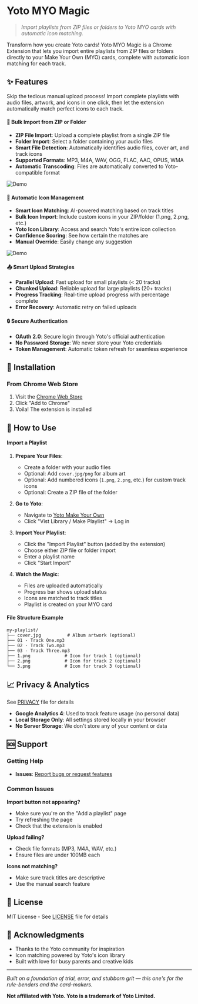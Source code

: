 # Yoto MYO Magic

> _Import playlists from ZIP files or folders to Yoto MYO cards with automatic icon matching._

Transform how you create Yoto cards! Yoto MYO Magic is a Chrome Extension that lets you import entire playlists from ZIP files or folders directly to your Make Your Own (MYO) cards, complete with automatic icon matching for each track.

## ✨ Features

Skip the tedious manual upload process! Import complete playlists with audio files, artwork, and icons in one click, then let the extension automatically match perfect icons to each track.

#### 📂 Bulk Import from ZIP or Folder
- **ZIP File Import**: Upload a complete playlist from a single ZIP file
- **Folder Import**: Select a folder containing your audio files
- **Smart File Detection**: Automatically identifies audio files, cover art, and track icons
- **Supported Formats**: MP3, M4A, WAV, OGG, FLAC, AAC, OPUS, WMA
- **Automatic Transcoding**: Files are automatically converted to Yoto-compatible format

![Demo](./demo/import-playlist-demo.gif)

#### 🐙 Automatic Icon Management
- **Smart Icon Matching**: AI-powered matching based on track titles
- **Bulk Icon Import**: Include custom icons in your ZIP/folder (1.png, 2.png, etc.)
- **Yoto Icon Library**: Access and search Yoto's entire icon collection
- **Confidence Scoring**: See how certain the matches are
- **Manual Override**: Easily change any suggestion

![Demo](./demo/icon-match-demo.gif)

#### 📤 Smart Upload Strategies
- **Parallel Upload**: Fast upload for small playlists (< 20 tracks)
- **Chunked Upload**: Reliable upload for large playlists (20+ tracks)
- **Progress Tracking**: Real-time upload progress with percentage complete
- **Error Recovery**: Automatic retry on failed uploads

#### 🔒 Secure Authentication
- **OAuth 2.0**: Secure login through Yoto's official authentication
- **No Password Storage**: We never store your Yoto credentials
- **Token Management**: Automatic token refresh for seamless experience

## 🚀 Installation

### From Chrome Web Store
1. Visit the [Chrome Web Store](https://chromewebstore.google.com/detail/iehnjhgdgfepcjlbfkpngibijmffcmpp?utm_source=item-share-cb)
2. Click "Add to Chrome"
3. Voila! The extension is installed

## 📖 How to Use

#### Import a Playlist

1. **Prepare Your Files**:
   - Create a folder with your audio files
   - Optional: Add `cover.jpg/png` for album art
   - Optional: Add numbered icons (`1.png`, `2.png`, etc.) for custom track icons
   - Optional: Create a ZIP file of the folder

2. **Go to Yoto**:
   - Navigate to [Yoto Make Your Own](https://us.yotoplay.com/make-your-own)
   - Click "Vist Library / Make Playlist" → Log in

3. **Import Your Playlist**:
   - Click the "Import Playlist" button (added by the extension)
   - Choose either ZIP file or folder import
   - Enter a playlist name
   - Click "Start Import"

4. **Watch the Magic**:
   - Files are uploaded automatically
   - Progress bar shows upload status
   - Icons are matched to track titles
   - Playlist is created on your MYO card

#### File Structure Example

```
my-playlist/
├── cover.jpg          # Album artwork (optional)
├── 01 - Track One.mp3
├── 02 - Track Two.mp3
├── 03 - Track Three.mp3
├── 1.png             # Icon for track 1 (optional)
├── 2.png             # Icon for track 2 (optional)
└── 3.png             # Icon for track 3 (optional)
```

## 📈 Privacy & Analytics

See [PRIVACY](PRIVACY.md) file for details

- **Google Analytics 4**: Used to track feature usage (no personal data)
- **Local Storage Only**: All settings stored locally in your browser
- **No Server Storage**: We don't store any of your content or data

## 🆘 Support

### Getting Help
- **Issues**: [Report bugs or request features](https://chromewebstore.google.com/detail/iehnjhgdgfepcjlbfkpngibijmffcmpp/support)

### Common Issues

**Import button not appearing?**
- Make sure you're on the "Add a playlist" page
- Try refreshing the page
- Check that the extension is enabled

**Upload failing?**
- Check file formats (MP3, M4A, WAV, etc.)
- Ensure files are under 100MB each

**Icons not matching?**
- Make sure track titles are descriptive
- Use the manual search feature

## 📝 License

MIT License - See [LICENSE](LICENSE) file for details

## 🙏 Acknowledgments

- Thanks to the Yoto community for inspiration
- Icon matching powered by Yoto's icon library
- Built with love for busy parents and creative kids

---

_Built on a foundation of trial, error, and stubborn grit — this one's for the rule-benders and the card-makers._

**Not affiliated with Yoto. Yoto is a trademark of Yoto Limited.**

